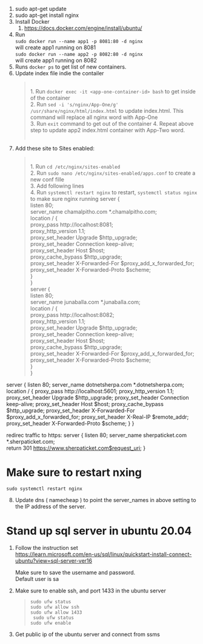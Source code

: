 1. sudo apt-get update
2. sudo apt-get install nginx
3. Install Docker
   1. https://docs.docker.com/engine/install/ubuntu/
4. Run  
   `sudo docker run --name app1 -p 8081:80 -d nginx`  
   will create app1 running on 8081  
   `sudo docker run --name app2 -p 8082:80 -d nginx`  
   will create app1 running on 8082
5. Runs `docker ps` to get list of new containers.
6. Update index file indie the contailer
    ><br>1. Run `docker exec -it <app-one-container-id> bash` to get inside of the container  
    >2. Run `sed -i 's/nginx/App-One/g' /usr/share/nginx/html/index.html` to update index.html. This command will replace all nginx word with App-One  
    >3. Run `exit` command to get out of the container
    >4. Repeat above step to update app2 index.html container with App-Two word.<br><br>
7. Add these site to Sites enabled:  
   > <br>1. Run `cd /etc/nginx/sites-enabled`  
   > 2. Run `sudo nano /etc/nginx/sites-enabled/apps.conf` to create a new conf fille  
   >3. Add following lines
   ><br>4. Run `systemctl restart nginx` to restart, `systemctl status nginx` to make sure nginx running
   >server {  
    listen        80;  
    server_name   chamalpitho.com *.chamalpitho.com;  
    location / {  
        proxy_pass         http://localhost:8081;  
        proxy_http_version 1.1;  
        proxy_set_header   Upgrade $http_upgrade;  
        proxy_set_header   Connection keep-alive;  
        proxy_set_header   Host $host;  
        proxy_cache_bypass $http_upgrade;  
        proxy_set_header   X-Forwarded-For $proxy_add_x_forwarded_for;  
        proxy_set_header   X-Forwarded-Proto $scheme;  
    }  
}  
server {  
    listen        80;  
    server_name   junaballa.com *.junaballa.com;  
    location / {  
        proxy_pass         http://localhost:8082;  
        proxy_http_version 1.1;  
        proxy_set_header   Upgrade $http_upgrade;  
        proxy_set_header   Connection keep-alive;  
        proxy_set_header   Host $host;  
        proxy_cache_bypass $http_upgrade;  
        proxy_set_header   X-Forwarded-For $proxy_add_x_forwarded_for;  
        proxy_set_header   X-Forwarded-Proto $scheme;  
    }  
}  

server {
    listen        80;
    server_name   dotnetsherpa.com *.dotnetsherpa.com;
    location / {
        proxy_pass         http://localhost:5601;
        proxy_http_version 1.1;
        proxy_set_header   Upgrade $http_upgrade;
        proxy_set_header   Connection keep-alive;
        proxy_set_header   Host $host;
        proxy_cache_bypass $http_upgrade;
        proxy_set_header   X-Forwarded-For $proxy_add_x_forwarded_for;
        proxy_set_header   X-Real-IP $remote_addr;
        proxy_set_header   X-Forwarded-Proto $scheme;
    }
}

redirec traffic to https:
server {
    listen 80;
    server_name   sherpaticket.com *.sherpaticket.com;  
    return 301 https://www.sherpaticket.com$request_uri;
}

# Make sure to restart nxing
`sudo systemctl restart nginx`

8. Update dns ( namecheap ) to point the server_names in above setting to the IP address of the server.

# Stand up sql server in ubuntu 20.04
1. Follow the instruction set  
   https://learn.microsoft.com/en-us/sql/linux/quickstart-install-connect-ubuntu?view=sql-server-ver16

   Make sure to save the username and password.  
   Default user is sa
   

2. Make sure to enable ssh, and port 1433 in the ubuntu server
    
    >`sudo ufw status`  
    `sudo ufw allow ssh`  
    `sudo ufw allow 1433`  
    ` sudo ufw status`  
    `sudo ufw enable`  

3. Get public ip of the ubuntu server and connect from ssms
   
